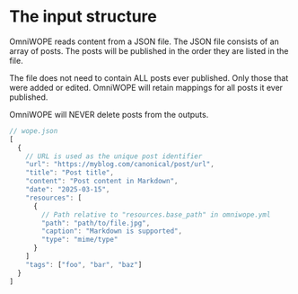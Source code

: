 # The input structure

OmniWOPE reads content from a JSON file. The JSON file consists of an array of posts. The posts will be published in the order they are listed in the file.

The file does not need to contain ALL posts ever published. Only those that were added or edited. OmniWOPE will retain mappings for all posts it ever published.

OmniWOPE will NEVER delete posts from the outputs.

```js
// wope.json
[
  {
    // URL is used as the unique post identifier
    "url": "https://myblog.com/canonical/post/url",
    "title": "Post title",
    "content": "Post content in Markdown",
    "date": "2025-03-15",
    "resources": [
      {
        // Path relative to "resources.base_path" in omniwope.yml
        "path": "path/to/file.jpg",
        "caption": "Markdown is supported",
        "type": "mime/type"
      }
    ]
    "tags": ["foo", "bar", "baz"]
  }
]
```
